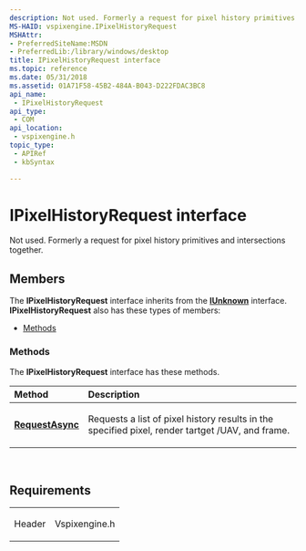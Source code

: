 ```yaml
---
description: Not used. Formerly a request for pixel history primitives and intersections together.
MS-HAID: vspixengine.IPixelHistoryRequest
MSHAttr:
- PreferredSiteName:MSDN
- PreferredLib:/library/windows/desktop
title: IPixelHistoryRequest interface
ms.topic: reference
ms.date: 05/31/2018
ms.assetid: 01A71F58-45B2-484A-B043-D222FDAC3BC8
api_name: 
 - IPixelHistoryRequest
api_type: 
 - COM
api_location: 
 - vspixengine.h
topic_type: 
 - APIRef
 - kbSyntax

---
```


# <span id="vspixengine.ipixelhistoryrequest"></span>IPixelHistoryRequest interface

Not used. Formerly a request for pixel history primitives and intersections together.

## Members

The **IPixelHistoryRequest** interface inherits from the [**IUnknown**](/windows/desktop/api/unknwn/nn-unknwn-iunknown) interface. **IPixelHistoryRequest** also has these types of members:

-   [Methods](#methods)

### <span id="methods"></span>Methods

The **IPixelHistoryRequest** interface has these methods.

<table><colgroup><col  /><col  /></colgroup><thead><tr class="header"><th style="text-align: left;">Method</th><th style="text-align: left;">Description</th></tr></thead><tbody><tr class="odd"><td style="text-align: left;"><a href="/windows/desktop/direct3dtools/ipixelhistoryrequest-requestasync-dword-point2d-dword-ipixelhistorycallback-ptr-dword-dword"><strong>RequestAsync</strong></a></td><td style="text-align: left;"><p>Requests a list of pixel history results in the specified pixel, render tartget /UAV, and frame.</p></td></tr></tbody></table>

 

## Requirements

<table><colgroup><col  /><col  /></colgroup><tbody><tr class="odd"><td><p>Header</p></td><td>Vspixengine.h</td></tr></tbody></table>

 

 
